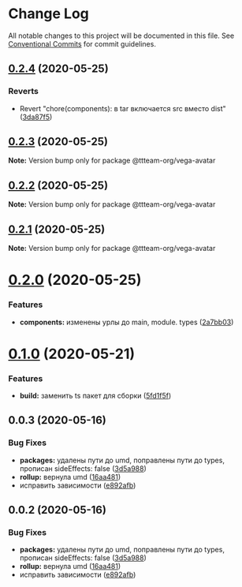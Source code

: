 # Change Log

All notable changes to this project will be documented in this file.
See [Conventional Commits](https://conventionalcommits.org) for commit guidelines.

## [0.2.4](https://github.com/ttteam-org/ttteam-vega-ui/compare/@ttteam-org/vega-avatar@0.2.3...@ttteam-org/vega-avatar@0.2.4) (2020-05-25)


### Reverts

* Revert "chore(components): в tar включается src вместо dist" ([3da87f5](https://github.com/ttteam-org/ttteam-vega-ui/commit/3da87f523e514c40c18815a6f2e44a6dbdd502b7))





## [0.2.3](https://github.com/ttteam-org/ttteam-vega-ui/compare/@ttteam-org/vega-avatar@0.2.1...@ttteam-org/vega-avatar@0.2.3) (2020-05-25)

**Note:** Version bump only for package @ttteam-org/vega-avatar





## [0.2.2](https://github.com/ttteam-org/ttteam-vega-ui/compare/@ttteam-org/vega-avatar@0.2.1...@ttteam-org/vega-avatar@0.2.2) (2020-05-25)

**Note:** Version bump only for package @ttteam-org/vega-avatar





## [0.2.1](https://github.com/ttteam-org/ttteam-vega-ui/compare/@ttteam-org/vega-avatar@0.2.0...@ttteam-org/vega-avatar@0.2.1) (2020-05-25)

**Note:** Version bump only for package @ttteam-org/vega-avatar





# [0.2.0](https://github.com/ttteam-org/ttteam-vega-ui/compare/@ttteam-org/vega-avatar@0.1.0...@ttteam-org/vega-avatar@0.2.0) (2020-05-25)


### Features

* **components:** изменены урлы до main, module. types ([2a7bb03](https://github.com/ttteam-org/ttteam-vega-ui/commit/2a7bb0354a083e034a49ed7e3709283dec0b7381))





# [0.1.0](https://github.com/ttteam-org/ttteam-vega-ui/compare/@ttteam-org/vega-avatar@0.0.2...@ttteam-org/vega-avatar@0.1.0) (2020-05-21)


### Features

* **build:** заменить ts пакет для сборки ([5fd1f5f](https://github.com/ttteam-org/ttteam-vega-ui/commit/5fd1f5fcd66e4c7cd83b623b63c3fe49f1001d88))





## 0.0.3 (2020-05-16)

### Bug Fixes

- **packages:** удалены пути до umd, поправлены пути до types, прописан sideEffects: false ([3d5a988](https://github.com/gpn-prototypes/vega-ui/commit/3d5a98871aece5d6c79be112e2e60ecd0529694e))
- **rollup:** вернула umd ([16aa481](https://github.com/gpn-prototypes/vega-ui/commit/16aa48132ca6c3934b3b12aa079f8645a0efc89b))
- исправить зависимости ([e892afb](https://github.com/gpn-prototypes/vega-ui/commit/e892afb5368b7ed2c6bdd4c77e08917e033f75ed))

## 0.0.2 (2020-05-16)

### Bug Fixes

- **packages:** удалены пути до umd, поправлены пути до types, прописан sideEffects: false ([3d5a988](https://github.com/gpn-prototypes/vega-ui/commit/3d5a98871aece5d6c79be112e2e60ecd0529694e))
- **rollup:** вернула umd ([16aa481](https://github.com/gpn-prototypes/vega-ui/commit/16aa48132ca6c3934b3b12aa079f8645a0efc89b))
- исправить зависимости ([e892afb](https://github.com/gpn-prototypes/vega-ui/commit/e892afb5368b7ed2c6bdd4c77e08917e033f75ed))
